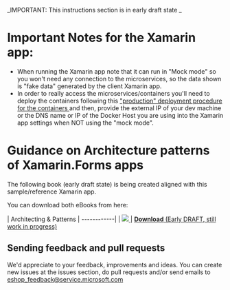 _IMPORTANT: This instructions section is in early draft state _

# Important Notes for the Xamarin app:
* When running the Xamarin app note that it can run in "Mock mode" so you won't need any connection to the microservices, so the data shown is "fake data" generated by the client Xamarin app.
* In order to really access the microservices/containers you'll need to deploy the containers following this ["production" deployment procedure for the containers ](https://github.com/dotnet/eShopOnContainers/wiki/09.-Deploying-eShopOnContainers-to-a-%22Production%22-environment) and then, provide the external IP of your dev machine or the DNS name or IP of the Docker Host you are using into the Xamarin app settings when NOT using the "mock mode".

# Guidance on Architecture patterns of Xamarin.Forms apps
The following book (early draft state) is being created aligned with this sample/reference Xamarin app.

You can download both eBooks from here:

| Architecting & Patterns |  ------------|
| <a href='/dotnet/eShopOnContainers/blob/master/docs/Developing-Enterprise-Mobile-Applications-with-XamarinForms.pdf'><img src="/dotnet/eShopOnContainers/blob/master/img/ebook_xamarin_patterns_cover.png"> </a> | <a href='/dotnet/eShopOnContainers/blob/master/docs/Developing-Enterprise-Mobile-Applications-with-XamarinForms.pdf'>**Download** (Early DRAFT, still work in progress)</a> 

## Sending feedback and pull requests
We'd appreciate to your feedback, improvements and ideas.
You can create new issues at the issues section, do pull requests and/or send emails to eshop_feedback@service.microsoft.com 
